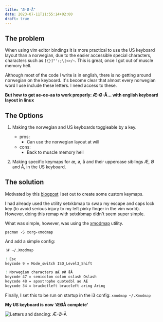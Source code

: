 ```yaml
---
title: "Æ-Ø-Å"
date: 2023-07-11T11:55:14+02:00
draft: true
---
```

## The problem

When using vim editor bindings it is more practical to use the US keyboard layout than a norwegian, due to the easier accessible special characters, characters such as `[{}]"':;\|<>/~`. This is great, once I got out of muscle memory hell.

Although most of the code I write is in english, there is no getting around norwegian on the keyboard. It's become clear that almost every norwegian word I use include these letters. I need access to these.

**But how to get ae-oe-aa to work properly: Æ-Ø-Å... with english keyboard layout in linux**

## The Options
1. Making the norwegian and US keyboards toggleable by a key.
    - pros:
        - Can use the norwegian layout at will
    - cons: 
        - Back to muscle memory hell

2. Making specific keymaps for æ, ø, å and their uppercase siblings Æ, Ø and Å, in the US keyboard.


## The solution


Motivated by this [blogpost](https://blog.stigok.com/2017/07/10/norwegian-keys-on-us-keyboard-layout-with-xmodmap.html) I set out to create some custom keymaps.

I had already used the utility setxkbmap to swap my escape and caps lock key (to avoid serious injury to my left pinky finger in the vim world). However, doing this remap with setxkbmap didn't seem super simple.

What was simple, however, was using the [xmodmap](https://wiki.archlinux.org/title/xmodmap) utility.

`pacman -S xorg-xmodmap`

And add a simple config:
```bash
!# ~/.Xmodmap

! Esc
keycode 9 = Mode_switch ISO_Level3_Shift

! Norwegian characters æÆ øØ åÅ
keycode 47 = semicolon colon oslash Oslash
keycode 48 = apostrophe quotedbl ae AE
keycode 34 = bracketleft braceleft aring Aring
```

Finally, I set this to be run on startup in the i3 config:
`xmodmap ~/.Xmodmap`

**My US keyboard is now 'ÆØÅ complete'**

![Letters and dancing: Æ-Ø-Å](/ae-oe-aa.png)

